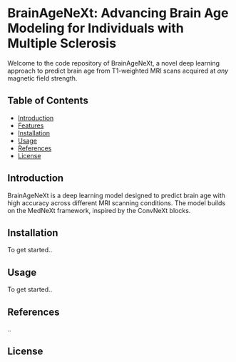 # BrainAgeNeXt: Advancing Brain Age Modeling for Individuals with Multiple Sclerosis

Welcome to the code repository of BrainAgeNeXt, a novel deep learning approach to predict brain age from T1-weighted MRI scans acquired at *any* magnetic field strength.

## Table of Contents
- [Introduction](#introduction)
- [Features](#features)
- [Installation](#installation)
- [Usage](#usage)
- [References](#references)
- [License](#license)

## Introduction
BrainAgeNeXt is a deep learning model designed to predict brain age with high accuracy across different MRI scanning conditions. The model builds on the MedNeXt framework, inspired by the ConvNeXt blocks.

## Installation
To get started..

## Usage
To get started..

## References
..

## License

